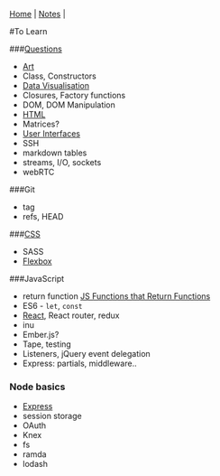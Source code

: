 [Home](README.md) | [Notes](notes.md) |

#To Learn

###[Questions](questions.md)

- [Art](art.md)
- Class, Constructors
- [Data Visualisation](dataVisualisation.md)
- Closures, Factory functions
- DOM, DOM Manipulation
- [HTML](HTML/HTML.md)
- Matrices?
- [User Interfaces](UI.md)
- SSH
- markdown tables
- streams, I/O, sockets
- webRTC


###Git
- tag
- refs, HEAD

###[CSS](CSS/CSS.md)
- SASS
- [Flexbox](CSS/flexbox.md)

###JavaScript
- return function [JS Functions that Return Functions](https://davidwalsh.name/javascript-functions)
- ES6 - `let`, `const`
- [React](react/react.md), React router, redux
- inu
- Ember.js?
- Tape, testing
- Listeners, jQuery event delegation
- Express:  partials, middleware..

### Node basics
- [Express](javascript/express.md)
- session storage
- OAuth
- Knex
- fs
- ramda
- lodash

